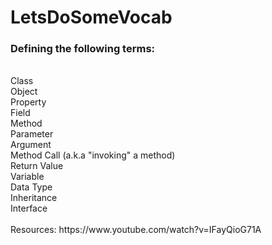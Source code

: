 # LetsDoSomeVocab
### Defining the following terms:
<br>
Class
<br>
Object
<br>
Property
<br>
Field
<br>
Method
<br>
Parameter
<br>
Argument
<br>
Method Call (a.k.a "invoking" a method)
<br>
Return Value
<br>
Variable
<br>
Data Type
<br>
Inheritance
<br>
Interface
<br>
<br>
Resources:
https://www.youtube.com/watch?v=IFayQioG71A
